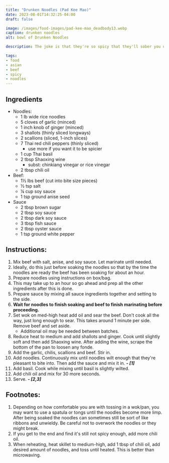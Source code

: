 ```yaml
---
title: "Drunken Noodles (Pad Kee Mao)"
date: 2023-08-01T14:32:25-04:00
draft: false

image: /images/food-images/pad-kee-mao_deadbody13.webp
caption: drunken noodles
alt: bowl of Drunken Noodles

description: The joke is that they're so spicy that they'll sober you up; alternatively, you can say they're so spicy they'll cure your hangover. This is a spicy, salty, and mildly sweet dish with licorice notes from anise seed and Thai basil.

tags:
- food
- asian
- beef
- spicy
- noodles
---
```


## Ingredients
- Noodles:
    - 1 lb wide rice noodles
    - 5 cloves of garlic (minced)
    - 1 inch knob of ginger (minced)
    - 3 shallots (thinly sliced longways)
    - 2 scallions (sliced, 1-inch slices)
    - 7 Thai red chili peppers (thinly sliced)
        - use more if you want it to be spicier
    - 1 cup Thai basil
    - 2 tbsp Shaoxing wine
        - subst: chinkiang vinegar or rice vinegar
    - 2 tbsp chili oil
- Beef:
    - 1&frac12; lbs beef (cut into bite size pieces)
    - &frac12; tsp salt
    - &frac14; cup soy sauce
    - 1 tsp ground anise seed
- Sauce
    - 2 tbsp brown sugar
    - 2 tbsp soy sauce
    - 2 tbsp dark soy sauce
    - 3 tbsp fish sauce
    - 2 tbsp oyster sauce
    - 1 tsp ground white pepper

## Instructions:
1. Mix beef with salt, anise, and soy sauce. Let marinate until needed.
1. Ideally, do this just before soaking the noodles so that by the time the noodles are ready the beef has been soaking for about an hour.
1. Prepare noodles using instructions on box/bag.
1. This may take up to an hour so go ahead and prep all the other ingredients after this is done.
1. Prepare sauce by mixing all sauce ingredients together and setting to the side.
1. **Wait for noodles to finish soaking and beef to finish marinating before proceeding.**
1. Set wok on med-high heat add oil and sear the beef. Don't cook all the way, just long enough to sear. This takes around 1 minute per side. Remove beef and set aside.
    - Additional oil may be needed between batches.
1. Reduce heat to medium and add shallots and ginger. Cook until slightly soft and then add Shaoxing wine. After adding the wine, scrape the bottom of the pan to loosen any fonde.
1. Add the garlic, chilis, scallions and beef. Stir in.
1. Add noodles. Continuously mix until noodles wilt enough that they're pleasant to bite into. Then add the sauce and mix it in. ***- [1]***
1. Add basil. Cook while mixing until basil is slightly wilted.
1. Add chili oil and mix for 30 more seconds.
1. Serve. ***- [2,3]***

## Footnotes:
1. Depending on how comfortable you are with tossing in a wok/pan, you may want to use a spatula or tongs until the noodles become more limp. After being soaked the noodles can sometimes still be sort of like ribbons and unwieldy. Be careful not to overwork the noodles or they might break.
1. If you get to the end and find it's still not spicy enough, add more chili oil.
1. When reheating, heat skillet to medium-high, add 1 tbsp of chili oil, add desired amount of noodles, and toss until heated. This is better than microwaving.
